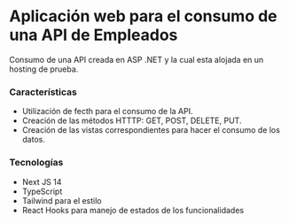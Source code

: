# Aplicación web para el consumo de una API de Empleados
Consumo de una API creada en ASP .NET y la cual esta alojada en un hosting de prueba.

### Características
- Utilización de fecth para el consumo de la API.
- Creación de las métodos HTTTP: GET, POST, DELETE, PUT.
- Creación de las vistas correspondientes para hacer el consumo de los datos.

### Tecnologías
- Next JS 14
- TypeScript
- Tailwind para el estilo
- React Hooks para manejo de estados de los funcionalidades
